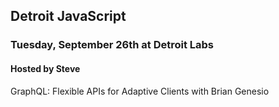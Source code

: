 ## Detroit JavaScript
### Tuesday, September 26th at Detroit Labs
#### Hosted by Steve

GraphQL: Flexible APIs for Adaptive Clients with Brian Genesio

